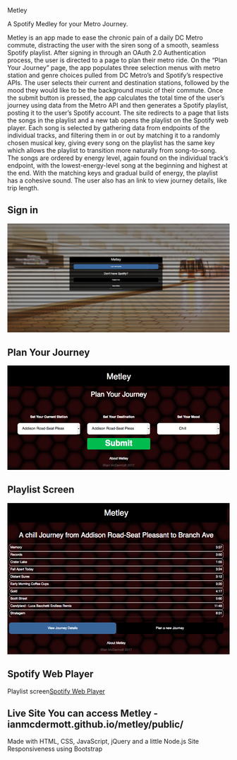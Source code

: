 Metley

A Spotify Medley for your Metro Journey.

Metley is an app made to ease the chronic pain of a daily DC Metro commute, distracting the user with the siren song of a smooth, seamless Spotify playlist. After signing in through an OAuth 2.0 Authentication process, the user is directed to a page to plan their metro ride. On the “Plan Your Journey” page, the app populates three selection menus with metro station and genre choices pulled from DC Metro’s and Spotify’s respective APIs.  The user selects their current and destination stations, followed by the mood they would like to be the background music of their commute. Once the submit button is pressed, the app calculates the total time of the user’s journey using data from the Metro API and then generates a Spotify playlist, posting it to the user’s Spotify account. The site redirects to a page that lists the songs in the playlist and a new tab opens the playlist on the Spotify web player. Each song is selected by gathering data from endpoints of the individual tracks, and filtering them in or out by matching it to a randomly chosen musical key, giving every song on the playlist has the same key which allows the playlist to transition more naturally from song-to-song. The songs are ordered by energy level, again found on the individual track’s endpoint, with the lowest-energy-level song at the beginning and highest at the end. With the matching keys and gradual build of energy, the playlist has a cohesive sound. The user also has an link to view journey details, like trip length.

## Sign in
![Sign In Screen](https://raw.githubusercontent.com/ianmcdermott/metley/master/Metley%20Screenshots/Home.png)

## Plan Your Journey
![Planning Screen](https://raw.githubusercontent.com/ianmcdermott/metley/master/Metley%20Screenshots/Plan.png)

## Playlist Screen
![Playlist screen](https://raw.githubusercontent.com/ianmcdermott/metley/30d13b6072290e4bd2dca9e15ac00051b6cc9961/Metley%20Screenshots/Playlist.png)

## Spotify Web Player
Playlist screen[Spotify Web Player](https://raw.githubusercontent.com/ianmcdermott/metley/30d13b6072290e4bd2dca9e15ac00051b6cc9961/Metley%20Screenshots/Spotify%20Web%20Player.png)

## Live Site You can access Metley - ianmcdermott.github.io/metley/public/

Made with HTML, CSS, JavaScript, jQuery and a little Node.js
Site Responsiveness using Bootstrap
